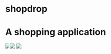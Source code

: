 # shopdrop
<h1>A shopping application</h1>
<div style:"*{display:flex;}">
<img style="max-width:10px" src ="https://firebasestorage.googleapis.com/v0/b/shopdrop-a8a7c.appspot.com/o/screenshot%2F1.jpg?alt=media&token=192be4f8-1287-4905-939c-fb56f2cf55de">
<img style:"max-width:10px" src ="https://firebasestorage.googleapis.com/v0/b/shopdrop-a8a7c.appspot.com/o/screenshot%2F10.jpg?alt=media&token=2a08167e-0b94-41c0-b70b-e3f72b3c13cf">
 <img style:"max-width:10px" src = "https://firebasestorage.googleapis.com/v0/b/shopdrop-a8a7c.appspot.com/o/screenshot%2F11.jpg?alt=media&token=b0568875-aa90-41f6-a361-75b967ec9cd4">
</div>
